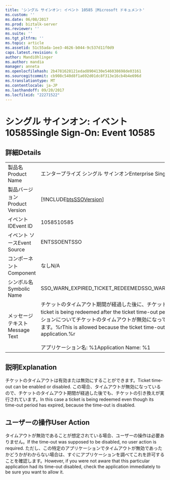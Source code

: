 ```yaml
---
title: 'シングル サインオン: イベント 10585 |Microsoft ドキュメント'
ms.custom: ''
ms.date: 06/08/2017
ms.prod: biztalk-server
ms.reviewer: ''
ms.suite: ''
ms.tgt_pltfrm: ''
ms.topic: article
ms.assetid: 51c55ada-1ee3-4626-b044-9c537d11f0d9
caps.latest.revision: 6
author: MandiOhlinger
ms.author: mandia
manager: anneta
ms.openlocfilehash: 2b4781628121edad8904130e546038698de03161
ms.sourcegitcommit: cb908c540d8f1a692d01dc8f313e16cb4b4e696d
ms.translationtype: MT
ms.contentlocale: ja-JP
ms.lasthandoff: 09/20/2017
ms.locfileid: "22271522"
---
```

# <a name="single-sign-on-event-10585"></a><span data-ttu-id="1100e-102">シングル サインオン: イベント 10585</span><span class="sxs-lookup"><span data-stu-id="1100e-102">Single Sign-On: Event 10585</span></span>
## <a name="details"></a><span data-ttu-id="1100e-103">詳細</span><span class="sxs-lookup"><span data-stu-id="1100e-103">Details</span></span>  
  
|||  
|-|-|  
|<span data-ttu-id="1100e-104">製品名</span><span class="sxs-lookup"><span data-stu-id="1100e-104">Product Name</span></span>|<span data-ttu-id="1100e-105">エンタープライズ シングル サインオン</span><span class="sxs-lookup"><span data-stu-id="1100e-105">Enterprise Single Sign-On</span></span>|  
|<span data-ttu-id="1100e-106">製品バージョン</span><span class="sxs-lookup"><span data-stu-id="1100e-106">Product Version</span></span>|[!INCLUDE[btsSSOVersion](../includes/btsssoversion-md.md)]|  
|<span data-ttu-id="1100e-107">イベント ID</span><span class="sxs-lookup"><span data-stu-id="1100e-107">Event ID</span></span>|<span data-ttu-id="1100e-108">10585</span><span class="sxs-lookup"><span data-stu-id="1100e-108">10585</span></span>|  
|<span data-ttu-id="1100e-109">イベント ソース</span><span class="sxs-lookup"><span data-stu-id="1100e-109">Event Source</span></span>|<span data-ttu-id="1100e-110">ENTSSO</span><span class="sxs-lookup"><span data-stu-id="1100e-110">ENTSSO</span></span>|  
|<span data-ttu-id="1100e-111">コンポーネント</span><span class="sxs-lookup"><span data-stu-id="1100e-111">Component</span></span>|<span data-ttu-id="1100e-112">なし</span><span class="sxs-lookup"><span data-stu-id="1100e-112">N/A</span></span>|  
|<span data-ttu-id="1100e-113">シンボル名</span><span class="sxs-lookup"><span data-stu-id="1100e-113">Symbolic Name</span></span>|<span data-ttu-id="1100e-114">SSO_WARN_EXPIRED_TICKET_REDEEMED</span><span class="sxs-lookup"><span data-stu-id="1100e-114">SSO_WARN_EXPIRED_TICKET_REDEEMED</span></span>|  
|<span data-ttu-id="1100e-115">メッセージ テキスト</span><span class="sxs-lookup"><span data-stu-id="1100e-115">Message Text</span></span>|<span data-ttu-id="1100e-116">チケットのタイムアウト期間が経過した後に、チケットの引き換えが行われています。</span><span class="sxs-lookup"><span data-stu-id="1100e-116">A ticket is being redeemed after the ticket time-out period has expired.</span></span> <span data-ttu-id="1100e-117">このアプリケーションについてチケットのタイムアウトが無効になっているので、この処理は許可されます。%r</span><span class="sxs-lookup"><span data-stu-id="1100e-117">This is allowed because the ticket time-out is disabled for this application.%r</span></span><br /><br /> <span data-ttu-id="1100e-118">アプリケーション名: %1</span><span class="sxs-lookup"><span data-stu-id="1100e-118">Application Name: %1</span></span>|  
  
## <a name="explanation"></a><span data-ttu-id="1100e-119">説明</span><span class="sxs-lookup"><span data-stu-id="1100e-119">Explanation</span></span>  
 <span data-ttu-id="1100e-120">チケットのタイムアウトは有効または無効にすることができます。</span><span class="sxs-lookup"><span data-stu-id="1100e-120">Ticket time-out can be enabled or disabled.</span></span> <span data-ttu-id="1100e-121">この場合、タイムアウトが無効になっているので、チケットのタイムアウト期間が経過した後でも、チケットの引き換えが実行されています。</span><span class="sxs-lookup"><span data-stu-id="1100e-121">In this case a ticket is being redeemed even though its time-out period has expired, because the time-out is disabled.</span></span>  
  
## <a name="user-action"></a><span data-ttu-id="1100e-122">ユーザーの操作</span><span class="sxs-lookup"><span data-stu-id="1100e-122">User Action</span></span>  
 <span data-ttu-id="1100e-123">タイムアウトが無効であることが想定されている場合、ユーザーの操作は必要ありません。</span><span class="sxs-lookup"><span data-stu-id="1100e-123">If the time-out was supposed to be disabled, no user action is required.</span></span> <span data-ttu-id="1100e-124">ただし、この特定のアプリケーションでタイムアウトが無効であったかどうかがわからない場合は、すぐにアプリケーションを調べてこれを許可することを確認します。</span><span class="sxs-lookup"><span data-stu-id="1100e-124">However, if you were not aware that this particular application had its time-out disabled, check the application immediately to be sure you want to allow it.</span></span>